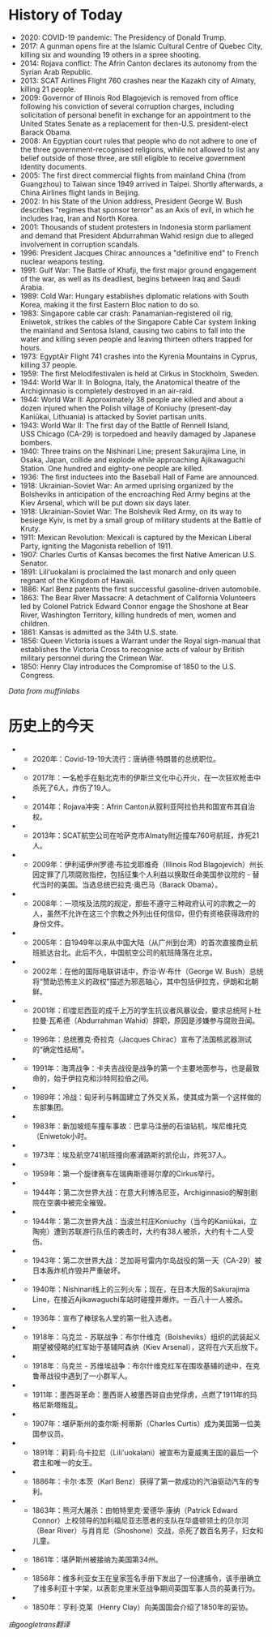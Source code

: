 # History of Today 

- 2020: COVID-19 pandemic: The Presidency of Donald Trump.
- 2017: A gunman opens fire at the Islamic Cultural Centre of Quebec City, killing six and wounding 19 others in a spree shooting.
- 2014: Rojava conflict: The Afrin Canton declares its autonomy from the Syrian Arab Republic.
- 2013: SCAT Airlines Flight 760 crashes near the Kazakh city of Almaty, killing 21 people.
- 2009: Governor of Illinois Rod Blagojevich is removed from office following his conviction of several corruption charges, including solicitation of personal benefit in exchange for an appointment to the United States Senate as a replacement for then-U.S. president-elect Barack Obama.
- 2008: An Egyptian court rules that people who do not adhere to one of the three government-recognised religions, while not allowed to list any belief outside of those three, are still eligible to receive government identity documents.
- 2005: The first direct commercial flights from mainland China (from Guangzhou) to Taiwan since 1949 arrived in Taipei. Shortly afterwards, a China Airlines flight lands in Beijing.
- 2002: In his State of the Union address, President George W. Bush describes "regimes that sponsor terror" as an Axis of evil, in which he includes Iraq, Iran and North Korea.
- 2001: Thousands of student protesters in Indonesia storm parliament and demand that President Abdurrahman Wahid resign due to alleged involvement in corruption scandals.
- 1996: President Jacques Chirac announces a "definitive end" to French nuclear weapons testing.
- 1991: Gulf War: The Battle of Khafji, the first major ground engagement of the war, as well as its deadliest, begins between Iraq and Saudi Arabia.
- 1989: Cold War: Hungary establishes diplomatic relations with South Korea, making it the first Eastern Bloc nation to do so.
- 1983: Singapore cable car crash: Panamanian-registered oil rig, Eniwetok, strikes the cables of the Singapore Cable Car system linking the mainland and Sentosa Island, causing two cabins to fall into the water and killing seven people and leaving thirteen others trapped for hours.
- 1973: EgyptAir Flight 741 crashes into the Kyrenia Mountains in Cyprus, killing 37 people.
- 1959: The first Melodifestivalen is held at Cirkus in Stockholm, Sweden.
- 1944: World War II: In Bologna, Italy, the Anatomical theatre of the Archiginnasio is completely destroyed in an air-raid.
- 1944: World War II: Approximately 38 people are killed and about a dozen injured when the Polish village of Koniuchy (present-day Kaniūkai, Lithuania) is attacked by Soviet partisan units.
- 1943: World War II: The first day of the Battle of Rennell Island, USS Chicago (CA-29) is torpedoed and heavily damaged by Japanese bombers.
- 1940: Three trains on the Nishinari Line; present Sakurajima Line, in Osaka, Japan, collide and explode while approaching Ajikawaguchi Station. One hundred and eighty-one people are killed.
- 1936: The first inductees into the Baseball Hall of Fame are announced.
- 1918: Ukrainian-Soviet War: An armed uprising organized by the Bolsheviks in anticipation of the encroaching Red Army begins at the Kiev Arsenal, which will be put down six days later.
- 1918: Ukrainian-Soviet War: The Bolshevik Red Army, on its way to besiege Kyiv, is met by a small group of military students at the Battle of Kruty.
- 1911: Mexican Revolution: Mexicali is captured by the Mexican Liberal Party, igniting the Magonista rebellion of 1911.
- 1907: Charles Curtis of Kansas becomes the first Native American U.S. Senator.
- 1891: Liliʻuokalani is proclaimed the last monarch and only queen regnant of the Kingdom of Hawaii.
- 1886: Karl Benz patents the first successful gasoline-driven automobile.
- 1863: The Bear River Massacre: A detachment of California Volunteers led by Colonel Patrick Edward Connor engage the Shoshone at Bear River, Washington Territory, killing hundreds of men, women and children.
- 1861: Kansas is admitted as the 34th U.S. state.
- 1856: Queen Victoria issues a Warrant under the Royal sign-manual that establishes the Victoria Cross to recognise acts of valour by British military personnel during the Crimean War.
- 1850: Henry Clay introduces the Compromise of 1850 to the U.S. Congress.

*Data from muffinlabs* 

# 历史上的今天 

- -  2020年：Covid-19-19大流行：唐纳德·特朗普的总统职位。
- -  2017年：一名枪手在魁北克市的伊斯兰文化中心开火，在一次狂欢枪击中杀死了6人，炸伤了19人。
- -  2014年：Rojava冲突：Afrin Canton从叙利亚阿拉伯共和国宣布其自治权。
- -  2013年：SCAT航空公司在哈萨克市Almaty附近撞车760号航班，炸死21人。
- -  2009年：伊利诺伊州罗德·布拉戈耶维奇（Illinois Rod Blagojevich）州长因定罪了几项腐败指控，包括征集个人利益以换取任命美国参议院的 - 替代当时的美国。当选总统巴拉克·奥巴马（Barack Obama）。
- -  2008年：一项埃及法院的规定，那些不遵守三种政府认可的宗教之一的人，虽然不允许在这三个宗教之外列出任何信仰，但仍有资格获得政府的身份文件。
- -  2005年：自1949年以来从中国大陆（从广州到台湾）的首次直接商业航班抵达台北。此后不久，中国航空公司的航班降落在北京。
- -  2002年：在他的国际电联讲话中，乔治·W·布什（George W. Bush）总统将“赞助恐怖主义的政权”描述为邪恶轴心，其中包括伊拉克，伊朗和北朝鲜。
- -  2001年：印度尼西亚的成千上万的学生抗议者风暴议会，要求总统阿卜杜拉曼·瓦希德（Abdurrahman Wahid）辞职，原因是涉嫌参与腐败丑闻。
- -  1996年：总统雅克·奇拉克（Jacques Chirac）宣布了法国核武器测试的“确定性结局”。
- -  1991年：海湾战争：卡夫吉战役是战争的第一个主要地面参与，也是最致命的，始于伊拉克和沙特阿拉伯之间。
- -  1989年：冷战：匈牙利与韩国建立了外交关系，使其成为第一个这样做的东部集团。
- -  1983年：新加坡缆车撞车事故：巴拿马注册的石油钻机，埃尼维托克（Eniwetok小时。
- -  1973年：埃及航空741航班撞向塞浦路斯的凯伦山，炸死37人。
- -  1959年：第一个旋律赛车在瑞典斯德哥尔摩的Cirkus举行。
- -  1944年：第二次世界大战：在意大利博洛尼亚，Archiginnasio的解剖剧院在空袭中被完全摧毁。
- -  1944年：第二次世界大战：当波兰村庄Koniuchy（当今的Kaniūkai，立陶宛）遭到苏联游行队伍的袭击时，大约有38人被杀，大约有十二人受伤。
- -  1943年：第二次世界大战：芝加哥号雷内尔岛战役的第一天（CA-29）被日本轰炸机炸毁并严重破坏。
- -  1940年：Nishinari线上的三列火车；现在，在日本大阪的Sakurajima Line，在接近Ajikawaguchi车站时碰撞并爆炸。一百八十一人被杀。
- -  1936年：宣布了棒球名人堂的第一批入选者。
- -  1918年：乌克兰 - 苏联战争：布尔什维克（Bolsheviks）组织的武装起义期望被侵略的红军始于基辅阿森纳（Kiev Arsenal），这将在六天后放下。
- -  1918年：乌克兰 - 苏维埃战争：布尔什维克红军在围攻基辅的途中，在克鲁蒂战役中遇到了一小群军人。
- -  1911年：墨西哥革命：墨西哥人被墨西哥自由党俘虏，点燃了1911年的玛格尼斯塔叛乱。
- -  1907年：堪萨斯州的查尔斯·柯蒂斯（Charles Curtis）成为美国第一位美国参议员。
- -  1891年：莉莉·乌卡拉尼（Lili'uokalani）被宣布为夏威夷王国的最后一个君主和唯一的女王。
- -  1886年：卡尔·本茨（Karl Benz）获得了第一款成功的汽油驱动汽车的专利。
- -  1863年：熊河大屠杀：由帕特里克·爱德华·康纳（Patrick Edward Connor）上校领导的加利福尼亚志愿者的支队在华盛顿领土的贝尔河（Bear River）与肖肖尼（Shoshone）交战，杀死了数百名男子，妇女和儿童。
- -  1861年：堪萨斯州被接纳为美国第34州。
- -  1856年：维多利亚女王在皇家签名手册下发出了一份逮捕令，该手册确立了维多利亚十字架，以表彰克里米亚战争期间英国军事人员的英勇行为。
- -  1850年：亨利·克莱（Henry Clay）向美国国会介绍了1850年的妥协。

*由googletrans翻译*